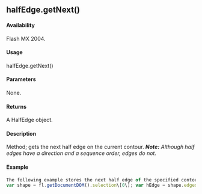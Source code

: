 ## halfEdge.getNext()

#### Availability

Flash MX 2004.

#### Usage

halfEdge.getNext()

#### Parameters

None.

#### Returns

A HalfEdge object.

#### Description

Method; gets the next half edge on the current contour.
***Note:** Although half edges have a direction and a sequence order, edges do not.*

#### Example

```javascript
The following example stores the next half edge of the specified contour in the nextHalfEdge variable:
var shape = fl.getDocumentDOM().selection\[0\]; var hEdge = shape.edges\[0\].getHalfEdge( 0 ); var nextHalfEdge = hEdge.getNext();

```